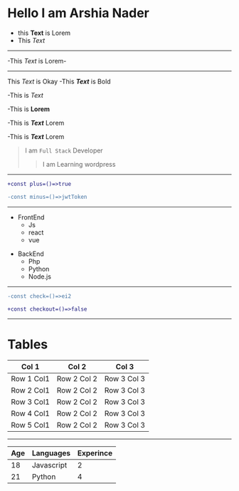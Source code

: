 # Hello I am Arshia Nader

- this **Text** is Lorem
- This _Text_
- ---
-This *Text* is Lorem-

___
This *Text* is Okay
-This ***Text*** is Bold

-This is *Text*

-This is **Lorem**

-This is ***Text*** Lorem

-This is ___Text___ Lorem


> I am `Full Stack` Developer
>> I am Learning wordpress
>
--------



```diff
+const plus=()=>true

-const minus=()=>jwtToken
```

----

<ul>
<li>FrontEnd
<ul>
  <li>Js</li>
  <li>react</li>
  <li>vue</li>
</ul>
</li>
  
</ul>

<ul>
  <li>BackEnd
  <ul>
    <li>Php</li>
    <li>Python</li>
    <li>Node.js</li>
  </ul>
  </li>
</ul>

-----

```diff
-const check=()=>ei2

+const checkout=()=>false
```


----

# Tables

| Col 1 | Col 2 | Col 3 |
| -- | --| -- |
| Row 1 Col1 | Row 2 Col 2 | Row 3 Col 3 |
| Row 2 Col1 | Row 2 Col 2 | Row 3 Col 3 |
| Row 3 Col1 | Row 2 Col 2 | Row 3 Col 3 |
| Row 4 Col1 | Row 2 Col 2 | Row 3 Col 3 |
| Row 5 Col1 | Row 2 Col 2 | Row 3 Col 3 |



____


|  Age |  Languages |  Experince |
| -- | -- | -- |
|  18  | Javascript |   2    |
|  21  | Python |   4    |

